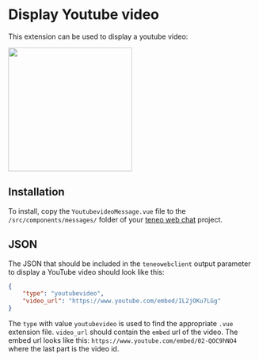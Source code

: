 # Display Youtube video
This extension can be used to display a youtube video:

<img src="https://raw.githubusercontent.com/artificialsolutions/teneo-web-chat-extensions/master/youtubevideo/youtubevideo_screenshot.png" width="250px">


## Installation
To install, copy the `YoutubevideoMessage.vue` file to the ` /src/components/messages/` folder of your [teneo web chat](https://github.com/artificialsolutions/teneo-web-chat) project.

## JSON
The JSON that should be included in the `teneowebclient` output parameter to display a YouTube video should look like this:
``` json
{
    "type": "youtubevideo",
    "video_url": "https://www.youtube.com/embed/IL2jOKu7LGg"
}
```

The `type` with value `youtubevideo` is used to find the appropriate `.vue` extension file. `video_url` should contain the `embed` url of the video. The embed url looks like this: `https://www.youtube.com/embed/02-QOC9hNO4` where the last part is the video id.